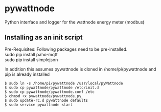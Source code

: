 pywattnode
==========

Python interface and logger for the wattnode energy meter (modbus)

Installing as an init script 
----------
Pre-Requisites:
Following packages need to be pre-installed.<br />
    sudo pip install paho-mqtt <br />
    sudo pip install simplejson <br />

In addition this assumes pywattnode is cloned in /home/pi/pywattnode and pip is already installed

    $ sudo ln -s /home/pi/pywattnode /usr/local/pyWattnode
    $ sudo cp pywattnode/pywattnode /etc/init.d
    $ sudo cp pywattnode/pywattnode.conf /etc
    $ chmod +x pywattnode/pywattnode.py
    $ sudo update-rc.d pywattnode defaults
    $ sudo service pywattnode start

